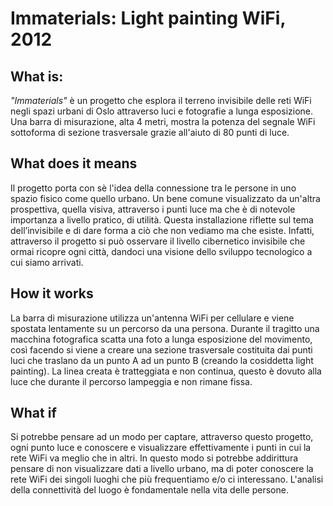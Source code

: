 # Immaterials: Light painting WiFi, 2012
## What is:
_"Immaterials"_ è un progetto che esplora il terreno invisibile delle reti WiFi negli spazi urbani di Oslo attraverso luci e 
fotografie a lunga esposizione.
Una barra di misurazione, alta 4 metri, mostra la potenza del segnale WiFi sottoforma di sezione trasversale  grazie all'aiuto 
di 80 punti di luce.



## What does it means
Il progetto porta con sè l'idea della connessione tra le persone in uno spazio fisico come quello urbano.
Un bene comune visualizzato da un'altra prospettiva, quella visiva, attraverso i punti luce ma che è di notevole
importanza a livello pratico, di utilità.
Questa installazione riflette sul tema dell’invisibile e di dare forma a ciò che non vediamo ma che esiste. 
Infatti, attraverso il progetto si può osservare il livello cibernetico invisibile che ormai ricopre ogni città, 
dandoci una visione dello sviluppo tecnologico a cui siamo arrivati.

## How it works
La barra di misurazione utilizza un'antenna WiFi per cellulare e viene spostata lentamente su un percorso da 
una persona. Durante il tragitto una macchina fotografica scatta una foto a lunga esposizione del movimento, così facendo
si viene a creare una sezione trasversale costituita dai punti luci che traslano da un punto A ad un punto B (creando 
la cosiddetta light painting). La linea creata è tratteggiata e non continua, questo è dovuto alla luce che durante 
il percorso lampeggia e non rimane fissa.


## What if
Si potrebbe pensare ad un modo per captare, attraverso questo progetto, ogni punto luce e conoscere e visualizzare effettivamente i punti
in cui la rete WiFi va meglio che in altri. 
In questo modo si potrebbe addirittura pensare di non visualizzare dati a livello urbano, ma di poter conoscere la rete WiFi dei 
singoli luoghi che più frequentiamo e/o ci interessano. 
L'analisi della connettività del luogo è fondamentale nella vita delle persone.

